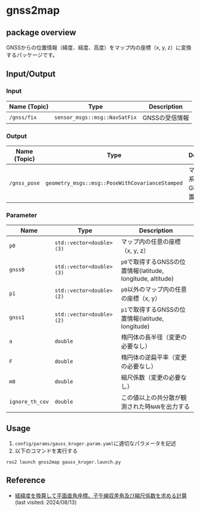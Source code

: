 # gnss2map
## package overview
GNSSからの位置情報（緯度、経度、高度）をマップ内の座標（x, y, z）に変換するパッケージです。

## Input/Output
### Input
|Name (Topic)|Type|Description|
|----|----|-----------|
|```/gnss/fix```|```sensor_msgs::msg::NavSatFix```|GNSSの受信情報|

### Output
|Name (Topic)|Type|Description|
|----|----|-----------|
|```/gnss_pose```|```geometry_msgs::msg::PoseWithCovarianceStamped```|マップ座標系におけるGNSSの位置情報|

### Parameter
|Name |Type|Description|
|----|----|-----------|
|```p0```|```std::vector<double>(3)```|マップ内の任意の座標（x, y, z）|
|```gnss0```|```std::vector<double>(3)```|```p0```で取得するGNSSの位置情報(latitude, longitude, altitude)|
|```p1```|```std::vector<double>(2)```|```p0```以外のマップ内の任意の座標（x, y）|
|```gnss1```|```std::vector<double>(2)```|```p1```で取得するGNSSの位置情報(latitude, longitude)|
|```a```|```double```|楕円体の長半径（変更の必要なし）|
|```F```|```double```|楕円体の逆扁平率（変更の必要なし）|
|```m0```|```double```|縮尺係数（変更の必要なし）|
|```ignore_th_cov```|```double```|この値以上の共分散が観測された時```NAN```を出力する|

## Usage
1. ```config/params/gauss_kruger.param.yaml```に適切なパラメータを記述
2. 以下のコマンドを実行する

```
ros2 launch gnss2map gauss_kruger.launch.py
```

## Reference
- [経緯度を換算して平面直角座標、子午線収差角及び縮尺係数を求める計算](https://vldb.gsi.go.jp/sokuchi/surveycalc/surveycalc/algorithm/bl2xy/bl2xy.htm)(last visited: 2024/08/13)